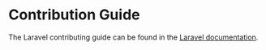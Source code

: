 # Contribution Guide


The Laravel contributing guide can be found in the [Laravel documentation](https://laravel.com/docs/contributions).

